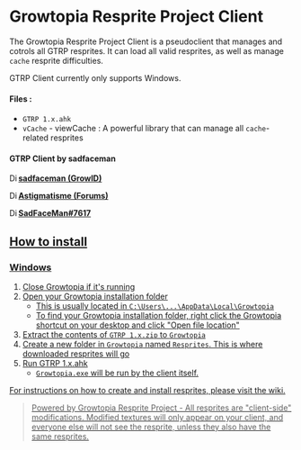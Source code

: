# Growtopia Resprite Project Client

The Growtopia Resprite Project Client is a pseudoclient that manages and cotrols all GTRP resprites. It can load all valid resprites, as well as manage `cache` resprite difficulties.

GTRP Client currently only supports Windows.

#### Files :
+ `GTRP 1.x.ahk`
+ `vCache` - viewCache : A powerful library that can manage all `cache`-related resprites

#### GTRP Client by sadfaceman
<a href="https://www.growtopiagame.com" target=_blank><img src="https://drive.google.com/thumbnail?id=1wKIMyhVIyLEH5YcAuSMGGoluBI1CbukC" alt="Discord" width="16" height="16" style="float:left">**sadfaceman (GrowID)**</img>

<a href="https://www.growtopiagame.com/forums/member/375839-astigmatisme" target=_blank><img src="https://drive.google.com/thumbnail?id=1wKIMyhVIyLEH5YcAuSMGGoluBI1CbukC" alt="Discord" width="16" height="16" style="float:left">**Astigmatisme (Forums)**</img>

<a href="https://www.discord.com" target=_blank><img src="https://drive.google.com/thumbnail?id=1vBtDJR6I7AmdS3tf9UtPhj2dWnrFEgsE" alt="Discord" width="16" height="16" style="float:left">**SadFaceMan#7617**</img>

## How to install
### Windows
1. Close Growtopia if it's running
2. Open your Growtopia installation folder
    + This is usually located in `C:\Users\...\AppData\Local\Growtopia`
    + To find your Growtopia installation folder, right click the Growtopia shortcut on your desktop and click "Open file location"
3. Extract the contents of `GTRP 1.x.zip` to `Growtopia`
4. Create a new folder in `Growtopia` named `Resprites`. This is where downloaded resprites will go
5. Run GTRP 1.x.ahk
    + `Growtopia.exe` will be run by the client itself.

For instructions on how to create and install resprites, please visit the wiki.

> Powered by Growtopia Resprite Project - All resprites are "client-side" modifications. Modified textures will only appear on your client, and everyone else will not see the resprite, unless they also have the same resprites.
